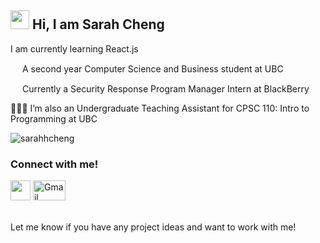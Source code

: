 <h2> <img src="https://media.giphy.com/media/hvRJCLFzcasrR4ia7z/giphy.gif" width="30"> Hi, I am Sarah Cheng </h2>
<p>I am currently learning React.js <p>
<img src="http://logos-download.com/wp-content/uploads/2016/10/UBC_logo.png" width=15> A second year Computer Science and Business student at UBC

<img src="http://pluspng.com/img-png/blackberry-logo-png-bbm-blackberry-messenger-logo-png-transp-1819438-png-images-pluspng-2400x2400.png" width=15> Currently a Security Response Program Manager Intern at BlackBerry

👩🏻‍💻 I’m also an Undergraduate Teaching Assistant for CPSC 110: Intro to Programming at UBC
  
  <p><img align="center" src="https://github-readme-stats.vercel.app/api/top-langs?username=sarahhcheng&show_icons=true&locale=en&layout=compact" alt="sarahhcheng" /></p>

<h3>Connect with me! </h3>
<a href="https://www.linkedin.com/in/sarah-cheng-/" ><img src="https://currentebikes.com/wp-content/uploads/linkedin-logo-3.png" width=32></a> 
<a href="mailto:sarahcheng40@gmail.com">
  <img img src="https://logos-world.net/wp-content/uploads/2020/11/Gmail-Logo.png" width=52 height=32 alt="Gmail"/>
  </a> <br />
  <br />
  <p> Let me know if you have any project ideas and want to work with me! </p>

<!---
sarahhcheng/sarahhcheng is a ✨ special ✨ repository because its `README.md` (this file) appears on your GitHub profile.
You can click the Preview link to take a look at your changes.
--->
